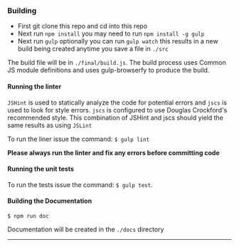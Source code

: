 
### Building

 - First git clone this repo and cd into this repo
 - Next run `npm install` you may need to run `npm install -g gulp`
 - Next run `gulp` optionally you can run `gulp watch` this results in a new build being created
 anytime you save a file in `./src`

The build file will be in `./final/build.js`. The build process uses Common JS module definitions
and uses gulp-browserfy to produce the build.

#### Running the linter

`JSHint` is used to statically analyze the code for potential errors and `jscs` is used to look for style errors.
`jscs` is configured to use Douglas Crockford's recommended style. This combination of JSHint and jscs
should yield the same results as using `JSLint`

To run the liner issue the command: `$ gulp lint`

**Please always run the linter and fix any errors before committing code**

#### Running the unit tests

To run the tests issue the command: `$ gulp test`.

#### Building the Documentation

`$ npm run doc`

Documentation will be created in the `./docs` directory

---
